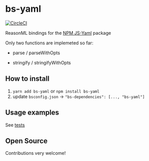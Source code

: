# bs-yaml

[![CircleCI](https://circleci.com/gh/romanschejbal/bs-yaml/tree/master.svg?style=svg)](https://circleci.com/gh/romanschejbal/bs-yaml/tree/master)

ReasonML bindings for the [NPM JS-Yaml](https://github.com/nodeca/js-yaml) package

Only two functions are implemeted so far:
- parse / parseWithOpts

- stringify / stringifyWithOpts

## How to install
1) `yarn add bs-yaml` or `npm install bs-yaml`
1) update `bsconfig.json` -> `"bs-dependencies": [..., "bs-yaml"]`

## Usage examples
See [tests](./src/Yaml_test.re)

## Open Source
Contributions very welcome!